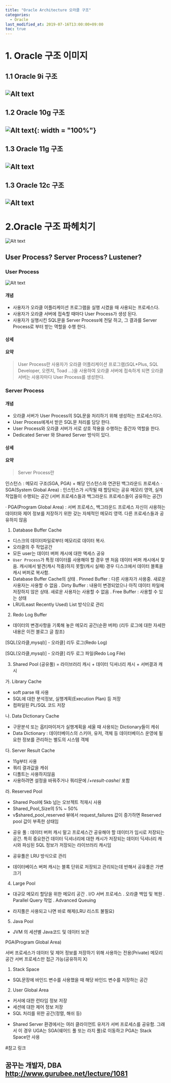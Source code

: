 ```yaml
---
title: "Oracle Architecture 오라클 구조"
categories: 
  - Oracle
last_modified_at: 2019-07-16T13:00:00+09:00
toc: true
---
```


#  1. Oracle 구조 이미지


## 1.1 Oracle 9i 구조
![Alt text](/assets/images/9iStructure.png "Oracle 9i")
---------------------------------------

## 1.2 Oracle 10g 구조
![Alt text](/assets/images/10gStructure.png "Oracle 10g"){: width = "100%"}
---------------------------------------

## 1.3 Oracle 11g 구조
![Alt text](/assets/images/11gStructure.png "Oracle 11g")
---------------------------------------

## 1.3 Oracle 12c 구조
![Alt text](/assets/images/12cStructure.png "Oracle 12c")
---------------------------------------

#  2.Oracle 구조 파헤치기
![Alt text](/assets/images/memory.png "Oracle 12c")

## User Process? Server Process? Lustener?

### User Process
![Alt text](/assets/images/UserProcessServerProcss.png "Oracle 12c")

#### 개념
* 사용자가 오라클 어플리케이션 프로그램을 실행 시켰을 때 사용되는 프로세스다. 
* 사용자가 오라클 서버에 접속할 때마다 User Process가 생성 된다.
* 사용자가 실행시킨 SQL문을 Server Process에 전달 하고, 그 결과를 Server Process로 부터 받는 역할을 수행 한다.

#### 상세

#### 요약
> User Process란 사용자가 오라클 어플리케이션 프로그램(SQL*Plus, SQL Developer, 오렌지, Toad ...)을 사용하여 
> 오라클 서버에 접속하게 되면 오라클 서버는 사용자마다 User Process를 생성한다.

### Server Process

#### 개념
* 오라클 서버가 User Process의 SQL문을 처리하기 위해 생성하는 프로세스이다.
* User Process에게서 받은 SQL문 처리를 담당 한다.
* User Process와 오라클 서버가 서로 상호 작용을 수행하는 중간자 역할을 한다.
* Dedicated Server 와 Shared Server 방식이 있다.

#### 상세

#### 요약
> Server Process란 
> 



인스턴스 : 메모리 구조(SGA, PGA) + 해당 인스턴스와 연관된 백그라운드 프로세스
 · SGA(System Global Area) : 인스턴스가 시작될 때 할당되는 공유 메모리 영역, 실제 작업들이 수행되는 공간
(서버 프로세스들과 백그라운드 프로세스들이 공유하는 공간)
 

 
· PGA(Program Global Area) : 서버 프로세스, 백그라운드 프로세스 자신이 사용하는 데이터와 제어 정보를 저장하기 위한 갖는 자체적인 메모리 영역. 다른 프로세스들과 공유하지 않음
1) Database Buffer Cache
- 디스크의 데이터파일로부터 메모리로 데이터 복사.
- 오라클의 주 작업공간
- 모든 user는 데이터 버퍼 캐시에 대한 액세스 공유
- `User Process`가 특정 데이터를 사용해야 할 경우 맨 처음 데이터 버퍼 캐시에서 찾음.
캐시에서 발견(캐시 적중)하지 못할(캐시 실패) 경우 디스크에서 데이터 블록을 캐시 버퍼로 복사함.
- Database Buffer Cache의 상태
 . Pinned Buffer : 다른 사용자가 사용중. 새로운 사용자는 사용할 수 없음
 . Dirty Buffer : 내용이 변경되었으나 아직 데이터 파일에 저장하지 않은 상태. 새로운 사용자는 사용할 수 없음
 . Free Buffer : 사용할 수 있는 상태
- LRU(Least Recently Used) List 방식으로 관리 
2) Redo Log Buffer
- 데이터의 변경사항을 기록해 놓은 메모리 공간(순환 버퍼) 
  (리두 로그에 대한 자세한 내용은 이전 블로그 글 참조) 

[SQL(오라클,mysql)] - 오라클] 리두 로그(Redo Log) 

[SQL(오라클,mysql)] - 오라클] 리두 로그 파일(Redo Log File) 

3) Shared Pool (공유풀) = 라이브러리 캐시 + 데이터 딕셔너리 캐시 + 서버결과 캐시

가. Library Cache
  - soft parse 때 사용
  - SQL에 대한 분석정보, 실행계획(Execution Plan) 등 저장
  - 컴파일된 PL/SQL 코드 저장

나. Data Dictionary Cache
  - 구문분석 또는 옵티마이저가 실행계획을 세울 때 사용되는 Dictionary들이 캐쉬
  - Data Dictionary : 데이터베이스의 스키마, 유저, 객체 등 데이터베이스 운영에 필요한 정보를 관리하는 별도의 시스템 객체

다. Server Result Cache
  - 11g부터 사용
  - 쿼리 결과값을 캐쉬
  - 디폴트는 사용하지않음
  - 사용하려면 설정을 바꿔주거나 쿼리문에 /*+result-cashe*/ 포함

라. Reserved Pool
  - Shared Pool에 5kb 넘는 오브젝트 적재시 사용
  - Shared_Pool_Size의 5% ~ 50%
 - v$shared_pool_reserved 뷰에서 request_failures 값이 증가하면 Reserved pool 값이 부족한 상태임

* 공유 풀 : 데이터 버퍼 캐시 말고 프로세스간 공유해야 할 데이터가 임시로 저장되는 공간.
특히 중요한건 데이터 딕셔너리에 대한 캐시가 저장되는 데이터 딕셔너리 캐시와
파싱된 SQL 정보가 저장되는 라이브러리 캐시임

* 공유풀은 LRU 방식으로 관리

* 데이터베이스 버퍼 캐시는 블록 단위로 저장되고 관리되는데 반해서 공유풀은 가변 크기

 
4) Large Pool
- 대규모 메모리 할당을 위한 메모리 공간
 . I/O 서버 프로세스
 . 오라클 백업 및 복원
 . Parallel Query 작업
 . Advanced Queuing

* 라지풀은 사용되고 나면 바로 해제(LRU 리스트 불필요)
 
5) Java Pool
- JVM 의 세션별 Java코드 및 데이터 보관
 
 
 
PGA(Program Global Area)

서버 프로세스가 데이터 및 제어 정보를 저장하기 위해 사용하는 전용(Private) 메모리 공간
서버 프로세스만 접근 가능(공유하지 X)
1) Stack Space
- SQL문장에 바인드 변수를 사용했을 때 해당 바인드 변수를 저장하는 공간
 
2) User Global Area
- 커서에 대한 런타임 정보 저장
- 세션에 대한 제어 정보 저장
- SQL 처리를 위한 공간(정렬, 해쉬 등)
 
* Shared Server 환경에서는 여러 클라이언트 유저가 서버 프로세스를 공유함. 그래서 이 경우 UGA는 SGA(쉐어드 풀 또는 라지 풀)로 이동하고 PGA는 Stack Space만 사용


#참고 링크
## 꿈꾸는 개발자, DBA http://www.gurubee.net/lecture/1081